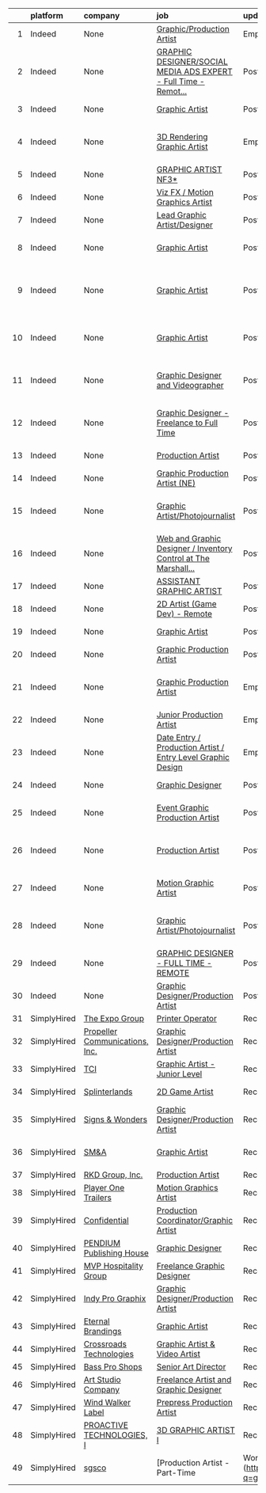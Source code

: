 

|    | platform    | company                                | job                                                                                                                                                                                                                                                                                                                                                                                                                                                                                                                                                                                                             | update_time                | location                                                  |
|---:|:------------|:---------------------------------------|:----------------------------------------------------------------------------------------------------------------------------------------------------------------------------------------------------------------------------------------------------------------------------------------------------------------------------------------------------------------------------------------------------------------------------------------------------------------------------------------------------------------------------------------------------------------------------------------------------------------|:---------------------------|:----------------------------------------------------------|
|  1 | Indeed      | None                                   | [Graphic/Production Artist](https://www.indeed.com/pagead/clk?mo=r&ad=-6NYlbfkN0Bi-g4OEguhQEx4pjzkmulzkFDPdVMQm6g82nLRMcVRUJphGLKCzxQZZCMmtWFJuGiaviBfllLwjdFZ6Rgt7QDXggEW6vM_Yrgh2vR26ZtUSH2JKT308aKIKTW_Ci6kXUVmp4o55azxxZHTgAgnM9HG9cWJs4Q4bZhKzB9F3sxfrTTgV8JL6tP4UeC8wDAMqTznfIt5wV3axrNwKRP6pxamTqyIETjBpK0jIZ_iZxwY17fnCcvUZIJr2GfNqZibbMKfYrorPOvI_oguLpwYSEqSewC6jFtWF7ULwSESc5w4lVhlCe1NQfUrRiGZFa5HfinbQkF1EefquUcsnaSadmNzw5YIdZfbAsrI3tpLWzl70wlDHX8Lfc9YshVoxR9psm-N6a3c6EqsQ-NKtdExQSxDBltOxf5n9mokGnQ4WDeJ_qhdaUu0tTpYmR-dUCCIpDXIsUzvoW9N9jdUWOKkS3mceKr96iIwGJRGoDMFESYnNQ==&p=0&fvj=1&vjs=3) | EmployerActive 5 days ago  | Vernon, CA 90058                                          |
|  2 | Indeed      | None                                   | [GRAPHIC DESIGNER/SOCIAL MEDIA ADS EXPERT - Full Time - Remot...](https://www.indeed.com/company/Spark-Medical-Marketing/jobs/Graphic-Designer-Social-Media-Ads-Expert-986e64293898d12f?fccid=baf01a2d203393bb&vjs=3)                                                                                                                                                                                                                                                                                                                                                                                           | Posted5 days ago           | Remote                                                    |
|  3 | Indeed      | None                                   | [Graphic Artist](https://www.indeed.com/rc/clk?jk=2241b25488ba3f3e&fccid=fffb9c1ff9b4747b&vjs=3)                                                                                                                                                                                                                                                                                                                                                                                                                                                                                                                | Posted1 day ago            | East Providence, RI                                       |
|  4 | Indeed      | None                                   | [3D Rendering Graphic Artist](https://www.indeed.com/company/Diehl-Media/jobs/Rendering-Graphic-Artist-41cb5c5a4e477009?fccid=ea9dd624c34c9b49&vjs=3)                                                                                                                                                                                                                                                                                                                                                                                                                                                           | EmployerActive 10 days ago | Phoenix, AZ 85016 (Camelback East area)                   |
|  5 | Indeed      | None                                   | [GRAPHIC ARTIST NF3*](https://www.indeed.com/rc/clk?jk=ba24f6a08f938f23&fccid=fad6e6c9d152a425&vjs=3)                                                                                                                                                                                                                                                                                                                                                                                                                                                                                                           | Posted13 days ago          | Beaufort, SC                                              |
|  6 | Indeed      | None                                   | [Viz FX / Motion Graphics Artist](https://www.indeed.com/company/Point-in-Time-Studios/jobs/Viz-Fx-e8c510fb3bccf293?fccid=6d85c01afbd6d93c&vjs=3)                                                                                                                                                                                                                                                                                                                                                                                                                                                               | Posted6 days ago           | Tempe, AZ 85282•Remote                                    |
|  7 | Indeed      | None                                   | [Lead Graphic Artist/Designer](https://www.indeed.com/company/Volvo-Cars-Gilbert/jobs/Lead-Graphic-Artist-Designer-c1c16d650a86816f?fccid=a74afa03eaed10ee&vjs=3)                                                                                                                                                                                                                                                                                                                                                                                                                                               | Posted5 days ago           | Gilbert, AZ 85297                                         |
|  8 | Indeed      | None                                   | [Graphic Artist](https://www.indeed.com/company/Exemplis/jobs/Graphic-Artist-e77a969050ff3600?fccid=f3cef73b5951c269&vjs=3)                                                                                                                                                                                                                                                                                                                                                                                                                                                                                     | Posted2 days ago           | San Francisco, CA 94110 (Mission area)                    |
|  9 | Indeed      | None                                   | [Graphic Artist](https://www.indeed.com/rc/clk?jk=833d12f263569af4&fccid=5ab77828f52b7100&vjs=3)                                                                                                                                                                                                                                                                                                                                                                                                                                                                                                                | Posted7 days ago           | Irvine, CA 92618 (Irvine Health and Science Complex area) |
| 10 | Indeed      | None                                   | [Graphic Artist](https://www.indeed.com/rc/clk?jk=99dcb2b419925879&fccid=836bae39e101d165&vjs=3)                                                                                                                                                                                                                                                                                                                                                                                                                                                                                                                | Posted11 days ago          | Chesapeake, VA 23320 (Greenbrier West area)               |
| 11 | Indeed      | None                                   | [Graphic Designer and Videographer](https://www.indeed.com/rc/clk?jk=f5261a8adffe03bb&fccid=8bd3e5a36fdb465f&vjs=3)                                                                                                                                                                                                                                                                                                                                                                                                                                                                                             | Posted11 days ago          | Scottsdale, AZ 85260 (North Scottsdale area)              |
| 12 | Indeed      | None                                   | [Graphic Designer - Freelance to Full Time](https://www.indeed.com/company/STEMinists/jobs/Graphic-Designer-ea23fbbec90ad4eb?fccid=7101b4d45f2115ff&vjs=3)                                                                                                                                                                                                                                                                                                                                                                                                                                                      | Posted1 day ago            | Sandy Springs, GA 30328 (Downtown area)                   |
| 13 | Indeed      | None                                   | [Production Artist](https://www.indeed.com/pagead/clk?mo=r&ad=-6NYlbfkN0CbOVZER_sbq4BBwuMiJErNhoHK4EP2R3KsSJCXMXECySmR4Vlo9xqoE6lamhlRGwQb4ZLRgY0vs-BZLHKu8gBHcxhHqvGhVP4Nt8mOstxy40Ph807NU_K9oL7aaJgpmeF83KLR8nJUm4vsl5v1hEwzOjjDID7IBIVL_SoJ1zm_1rne7Xa81Bioe6U2kum5dfyyqMTYXUHuMZvZfa4Mb5dQ7Y8bCJ_tbQYHlkoB_p6F4E2-4C3e4Z1iHsR1EHy2SzdMW3NVobPflOtfhkJxRyRpbiqZmkmpWHFdLmG-XhZUEtM6QJEDDZHuwNlMd9ROKzTc3VwqmWgvp0gcun5oRUHBar2gGTJinhfVCwCFIgxqdV_RZkr2sZL__O8tRR5MJsS8NxsfJftJPHvvMluUTswMkU3K5SAsnzTD0br3y0-7cRp_TWMwSNPZy5JpnnU4jMrX-QhfNCmkvSIeXDQJeUVL0aDUs0oJtpwFzhrzCqaSZw==&p=11&fvj=1&vjs=3)        | PostedToday                | Basking Ridge, NJ                                         |
| 14 | Indeed      | None                                   | [Graphic Production Artist (NE)](https://www.indeed.com/rc/clk?jk=351c777d6aa9a3de&fccid=64a1dbcba3f2dc5a&vjs=3)                                                                                                                                                                                                                                                                                                                                                                                                                                                                                                | PostedToday                | Los Angeles, CA 90007                                     |
| 15 | Indeed      | None                                   | [Graphic Artist/Photojournalist](https://www.indeed.com/rc/clk?jk=5dd7b75468a2e74c&fccid=010e656133a67e41&vjs=3)                                                                                                                                                                                                                                                                                                                                                                                                                                                                                                | Posted5 days ago           | El Paso, TX 79902 (Mission Hills area)                    |
| 16 | Indeed      | None                                   | [Web and Graphic Designer / Inventory Control at The Marshall...](https://www.indeed.com/company/Gillespie-&-Associates/jobs/Web-Graphic-Designer-d420842aea17f1f4?fccid=6652f8a10a67bc2b&vjs=3)                                                                                                                                                                                                                                                                                                                                                                                                                | PostedToday                | Scottsdale, AZ 85251 (South Scottsdale area)              |
| 17 | Indeed      | None                                   | [ASSISTANT GRAPHIC ARTIST](https://www.indeed.com/rc/clk?jk=986693269bea59d1&fccid=6a8e270692965492&vjs=3)                                                                                                                                                                                                                                                                                                                                                                                                                                                                                                      | Posted13 days ago          | Montebello, CA 90640                                      |
| 18 | Indeed      | None                                   | [2D Artist (Game Dev) - Remote](https://www.indeed.com/rc/clk?jk=813eae8e326c28a5&fccid=4cf53d6a7eb5ef1b&vjs=3)                                                                                                                                                                                                                                                                                                                                                                                                                                                                                                 | Posted7 days ago           | Austin, TX•Remote                                         |
| 19 | Indeed      | None                                   | [Graphic Artist](https://www.indeed.com/company/ANALYGENCE,-Inc./jobs/Graphic-Artist-ce14326ee6a6f49c?fccid=78beb63d2bdd08d9&vjs=3)                                                                                                                                                                                                                                                                                                                                                                                                                                                                             | Posted7 days ago           | Arlington, VA+1 location                                  |
| 20 | Indeed      | None                                   | [Graphic Production Artist](https://www.indeed.com/company/Custom-Threads-&-Sports/jobs/Graphic-Production-Artist-6ac366249fd07655?fccid=faa6d63cc2b84913&vjs=3)                                                                                                                                                                                                                                                                                                                                                                                                                                                | PostedToday                | Lake Orion, MI 48359                                      |
| 21 | Indeed      | None                                   | [Graphic Production Artist](https://www.indeed.com/company/United-Pacific-Ind.-Inc./jobs/Graphic-Production-Artist-031df9ef83f3bb74?fccid=e4dc94c89fc70640&vjs=3)                                                                                                                                                                                                                                                                                                                                                                                                                                               | EmployerActive 5 days ago  | Long Beach, CA 90808 (Long Beach Airport area)            |
| 22 | Indeed      | None                                   | [Junior Production Artist](https://www.indeed.com/company/Thinkingbox/jobs/Junior-Production-Artist-3bbfc09523e3055b?fccid=ef55a414e938a54d&vjs=3)                                                                                                                                                                                                                                                                                                                                                                                                                                                              | EmployerActive 3 days ago  | Los Angeles, CA                                           |
| 23 | Indeed      | None                                   | [Date Entry / Production Artist / Entry Level Graphic Design](https://www.indeed.com/company/Northwest-Designs-Ink,-Inc/jobs/Date-Entry-8a279f7e5b3391b1?fccid=3293ba5d1de5ee2f&vjs=3)                                                                                                                                                                                                                                                                                                                                                                                                                          | EmployerActive 5 days ago  | Bellevue, WA 98005 (Richards Valley area)                 |
| 24 | Indeed      | None                                   | [Graphic Designer](https://www.indeed.com/rc/clk?jk=89c98401220daa7d&fccid=ab0ef6192557a06f&vjs=3)                                                                                                                                                                                                                                                                                                                                                                                                                                                                                                              | Posted11 days ago          | Los Angeles, CA                                           |
| 25 | Indeed      | None                                   | [Event Graphic Production Artist](https://www.indeed.com/company/Destinations-by-Design/jobs/Event-Graphic-Production-Artist-2675ed0f9b0a1326?fccid=1de803a2101b0f03&vjs=3)                                                                                                                                                                                                                                                                                                                                                                                                                                     | Posted6 days ago           | Las Vegas, NV 89113 (Spring Valley area)                  |
| 26 | Indeed      | None                                   | [Production Artist](https://www.indeed.com/rc/clk?jk=920385a61d215b7f&fccid=25039f950f78d541&vjs=3)                                                                                                                                                                                                                                                                                                                                                                                                                                                                                                             | Posted7 days ago           | New York, NY 10020 (Midtown area)•Remote                  |
| 27 | Indeed      | None                                   | [Motion Graphic Artist](https://www.indeed.com/company/Pure-Romance/jobs/Motion-Graphic-Artist-139f301d3650c22d?fccid=83b5aa24820909ea&vjs=3)                                                                                                                                                                                                                                                                                                                                                                                                                                                                   | Posted6 days ago           | Cincinnati, OH 45202 (Mount Adams area)                   |
| 28 | Indeed      | None                                   | [Graphic Artist/Photojournalist](https://www.indeed.com/rc/clk?jk=77a08dd7b939044a&fccid=9219055cfd0da664&vjs=3)                                                                                                                                                                                                                                                                                                                                                                                                                                                                                                | Posted5 days ago           | El Paso, TX 79902 (Mission Hills area)                    |
| 29 | Indeed      | None                                   | [GRAPHIC DESIGNER - FULL TIME - REMOTE](https://www.indeed.com/company/Spark-Medical-Marketing/jobs/Graphic-Designer-9806bfac3467ac23?fccid=baf01a2d203393bb&vjs=3)                                                                                                                                                                                                                                                                                                                                                                                                                                             | Posted5 days ago           | Remote                                                    |
| 30 | Indeed      | None                                   | [Graphic Designer/Production Artist](https://www.indeed.com/company/JBR-Solution/jobs/Graphic-Designer-Production-Artist-5ce1d243b9c110cd?fccid=0ee7e1e45ac0752b&vjs=3)                                                                                                                                                                                                                                                                                                                                                                                                                                         | Posted4 days ago           | Brooklyn, NY 11230                                        |
| 31 | SimplyHired | [The Expo Group](None)                 | [Printer Operator](https://www.simplyhired.com/job/Dsfobq0VO9OjwA0YekKdU-MPWStNj6X48ccQ3M339Gvj5NBoQhBfmg?q=graphic+artist)                                                                                                                                                                                                                                                                                                                                                                                                                                                                                     | Recently                   | Irving, TX                                                |
| 32 | SimplyHired | [Propeller Communications, Inc.](None) | [Graphic Designer/Production Artist](https://www.simplyhired.com/job/GFjtbyUorc1uAKSTuLUoRhubbxY_k1pmd-hoAIfJ3fgkcBgAcDzp1g?q=graphic+artist)                                                                                                                                                                                                                                                                                                                                                                                                                                                                   | Recently                   | Remote                                                    |
| 33 | SimplyHired | [TCI](None)                            | [Graphic Artist - Junior Level](https://www.simplyhired.com/job/u5YL3FK8BmTq-1Bh5x3ylST2YpZY4BM0AsnhxAW0S1-224SL8V2Nxw?q=graphic+artist)                                                                                                                                                                                                                                                                                                                                                                                                                                                                        | Recently                   | Remote                                                    |
| 34 | SimplyHired | [Splinterlands](None)                  | [2D Game Artist](https://www.simplyhired.com/job/nOwYnbWcs_DxpG4Ii7uT2TXMEErst7pxbIckvAYLVmmpDun4JVFPlQ?q=graphic+artist)                                                                                                                                                                                                                                                                                                                                                                                                                                                                                       | Recently                   | Philadelphia, PA                                          |
| 35 | SimplyHired | [Signs & Wonders](None)                | [Graphic Designer/Production Artist](https://www.simplyhired.com/job/Eo_MW5U9YRVkhC4xYZLhHZ10smtnwn0YUT2wiW-erFqCKtZWvm0-XQ?q=graphic+artist)                                                                                                                                                                                                                                                                                                                                                                                                                                                                   | Recently                   | Paden, OK                                                 |
| 36 | SimplyHired | [SM&A](None)                           | [Graphic Artist](https://www.simplyhired.com/job/drsdry12tMjQVs2SfFbBT8B0bDh2C5WD0NA8-ZKI5zI8nc43F8P5Kg?q=graphic+artist)                                                                                                                                                                                                                                                                                                                                                                                                                                                                                       | Recently                   | San Diego, CA +4 locations                                |
| 37 | SimplyHired | [RKD Group, Inc.](None)                | [Production Artist](https://www.simplyhired.com/job/TjPplKeHQxpoA0OOQXT8My7KZzdySqO3yF1UEiU899inVbeB4j8O_A?q=graphic+artist)                                                                                                                                                                                                                                                                                                                                                                                                                                                                                    | Recently                   | Lincoln, NE                                               |
| 38 | SimplyHired | [Player One Trailers](None)            | [Motion Graphics Artist](https://www.simplyhired.com/job/o7JNjkkpxWZ8FVv59hp4qeMYLHQlKsrgcs6dQbZndNH-QEfHxPYWbg?q=graphic+artist)                                                                                                                                                                                                                                                                                                                                                                                                                                                                               | Recently                   | Bellingham, WA                                            |
| 39 | SimplyHired | [Confidential](None)                   | [Production Coordinator/Graphic Artist](https://www.simplyhired.com/job/BEkMTMU9DmdmKY8Gr563w09JPEysw8ANZZrjAL5NlfX6IZOENO8Amw?q=graphic+artist)                                                                                                                                                                                                                                                                                                                                                                                                                                                                | Recently                   | Indianapolis, IN                                          |
| 40 | SimplyHired | [PENDIUM Publishing House](None)       | [Graphic Designer](https://www.simplyhired.com/job/ZUceMmczRj7ycTKjAalBtCrVJHj8exHqVzfXjl6XWasTAH8JN-FTZg?q=graphic+artist)                                                                                                                                                                                                                                                                                                                                                                                                                                                                                     | Recently                   | Raleigh, NC                                               |
| 41 | SimplyHired | [MVP Hospitality Group](None)          | [Freelance Graphic Designer](https://www.simplyhired.com/job/CHgcLc8shx6PVjnRJcZXU7Yltd83pBwSwZQXJYVRB5UnIh7tFIqQtg?q=graphic+artist)                                                                                                                                                                                                                                                                                                                                                                                                                                                                           | Recently                   | Remote                                                    |
| 42 | SimplyHired | [Indy Pro Graphix](None)               | [Graphic Designer/Production Artist](https://www.simplyhired.com/job/DUAizUCfuRbBSwX9bXMpS4465XFT3-mBqMrBY9pM4YCvkM3PWhD2OQ?q=graphic+artist)                                                                                                                                                                                                                                                                                                                                                                                                                                                                   | Recently                   | Whitestown, IN                                            |
| 43 | SimplyHired | [Eternal Brandings](None)              | [Graphic Artist](https://www.simplyhired.com/job/HxZ7-xk2PCGpSdUlpglcmdQyQZdIGdPKYSIbMynim_kVAcnTu1JF1A?q=graphic+artist)                                                                                                                                                                                                                                                                                                                                                                                                                                                                                       | Recently                   | Daytona Beach, FL                                         |
| 44 | SimplyHired | [Crossroads Technologies](None)        | [Graphic Artist & Video Artist](https://www.simplyhired.com/job/V35MbazkxUn7hkBs8O4qCfGjbRWy6NIB_u2BJh1yXVZ-mUw-0ZmveQ?q=graphic+artist)                                                                                                                                                                                                                                                                                                                                                                                                                                                                        | Recently                   | Raleigh, NC +2 locations                                  |
| 45 | SimplyHired | [Bass Pro Shops](None)                 | [Senior Art Director](https://www.simplyhired.com/job/U5fXvgGHM8iFvXh0kkKCh7zuwd0JIchNiTq2lrhWWcJFNYeRvBjPTQ?q=graphic+artist)                                                                                                                                                                                                                                                                                                                                                                                                                                                                                  | Recently                   | Springfield, MO                                           |
| 46 | SimplyHired | [Art Studio Company](None)             | [Freelance Artist and Graphic Designer](https://www.simplyhired.com/job/2Zev5vMCnMuclkGB-QDh8SBuNR4rYmRPa6EFaAJOx4V6zXqv1IlymQ?q=graphic+artist)                                                                                                                                                                                                                                                                                                                                                                                                                                                                | Recently                   | Cleveland, OH                                             |
| 47 | SimplyHired | [Wind Walker Label](None)              | [Prepress Production Artist](https://www.simplyhired.com/job/hHjSh4bCRItyEeJj6zTsrPaheaSZz2BzHm5xhrYwTKfscBC0Ft5XJg?q=graphic+artist)                                                                                                                                                                                                                                                                                                                                                                                                                                                                           | Recently                   | Kiel, WI                                                  |
| 48 | SimplyHired | [PROACTIVE TECHNOLOGIES, I](None)      | [3D GRAPHIC ARTIST I](https://www.simplyhired.com/job/wh3uvkZiaLOuFuK0PL4zL8Z_E0rDBpfBujxy3NhzwcKxinzUa2Ax4A?q=graphic+artist)                                                                                                                                                                                                                                                                                                                                                                                                                                                                                  | Recently                   | Oviedo, FL                                                |
| 49 | SimplyHired | [sgsco](None)                          | [Production Artist - Part-Time | Work-at-Home](https://www.simplyhired.com/job/MLUxX5rtrSAJjSLB5gVCQbmyFyeYbSPXysa6MsAt2wiPHdpg1Eg7NA?q=graphic+artist)                                                                                                                                                                                                                                                                                                                                                                                                                                                         | Recently                   | United States +1 location                                 |